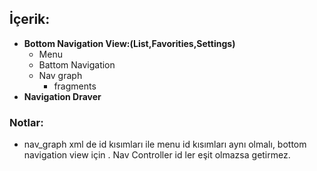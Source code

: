## İçerik:
- **Bottom Navigation View:(List,Favorities,Settings)**
  - Menu
  - Battom Navigation
  - Nav graph
    - fragments 
- **Navigation Draver**

 ### Notlar:
 - nav_graph xml de id kısımları ile menu id kısımları aynı olmalı, bottom navigation view için . Nav Controller id ler eşit olmazsa getirmez.
